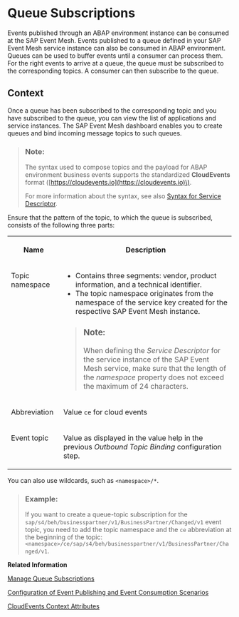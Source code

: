 <!-- loiod39f689e3d1946d695a598226ec76360 -->

# Queue Subscriptions

Events published through an ABAP environment instance can be consumed at the SAP Event Mesh. Events published to a queue defined in your SAP Event Mesh service instance can also be consumed in ABAP environment. Queues can be used to buffer events until a consumer can process them. For the right events to arrive at a queue, the queue must be subscribed to the corresponding topics. A consumer can then subscribe to the queue.



## Context

Once a queue has been subscribed to the corresponding topic and you have subscribed to the queue, you can view the list of applications and service instances. The SAP Event Mesh dashboard enables you to create queues and bind incoming message topics to such queues.

> ### Note:  
> The syntax used to compose topics and the payload for ABAP environment business events supports the standardized **CloudEvents** format \([https://cloudevents.io](https://cloudevents.io)\).
> 
> For more information about the syntax, see also [Syntax for Service Descriptor](https://help.sap.com/docs/SAP_EM/bf82e6b26456494cbdd197057c09979f/5696828fd5724aa5b26412db09163530.html).

Ensure that the pattern of the topic, to which the queue is subscribed, consists of the following three parts:


<table>
<tr>
<th valign="top">

Name

</th>
<th valign="top">

Description

</th>
</tr>
<tr>
<td valign="top">

Topic namespace

</td>
<td valign="top">

-   Contains three segments: vendor, product information, and a technical identifier.
-   The topic namespace originates from the namespace of the service key created for the respective SAP Event Mesh instance.

> ### Note:  
> When defining the *Service Descriptor* for the service instance of the SAP Event Mesh service, make sure that the length of the *namespace* property does not exceed the maximum of 24 characters.



</td>
</tr>
<tr>
<td valign="top">

Abbreviation

</td>
<td valign="top">

Value `ce` for cloud events

</td>
</tr>
<tr>
<td valign="top">

Event topic

</td>
<td valign="top">

Value as displayed in the value help in the previous *Outbound Topic Binding* configuration step.

</td>
</tr>
</table>

You can also use wildcards, such as `<namespace>/*`.

> ### Example:  
> If you want to create a queue-topic subscription for the `sap/s4/beh/businesspartner/v1/BusinessPartner/Changed/v1` event topic, you need to add the topic namespace and the `ce` abbreviation at the beginning of the topic: `<namespace>/ce/sap/s4/beh/businesspartner/v1/BusinessPartner/Changed/v1`.

**Related Information**  


[Manage Queue Subscriptions](https://help.sap.com/docs/SAP_EM/bf82e6b26456494cbdd197057c09979f/753f4c9627f64a26ad349a982de5dcfe.html?version=Cloud "Manage Queue Subscriptions")

[Configuration of Event Publishing and Event Consumption Scenarios](configuration-of-event-publishing-and-event-consumption-scenarios-978b039.md "You can define which event types shall be published or consumed using a connection defined through the communication arrangement. Each event type is assigned to one topic. Topics form a logical tree to organize events, such as a folder hierarchy in a file system. Thus, the topics appear as strings that consist of multiple segments and are separated by one defined delimiter, similar to file paths.")

[CloudEvents Context Attributes](cloudevents-context-attributes-4f5467b.md "Events published through the enterprise event enablement are compliant with the CloudEvents specification. Context attributes contained in events are listed in this topic.")

